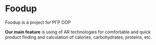 # Foodup

Foodup is a project for РГР OOP

**Our main feature** is using of AR technologies for comfortable and quick product finding and calculation of calories, carbohydrates, proteins, etc.
